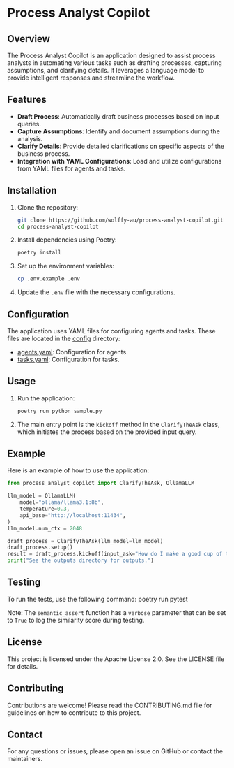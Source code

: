 # Process Analyst Copilot

## Overview

The Process Analyst Copilot is an application designed to assist process analysts in automating various tasks such as drafting processes, capturing assumptions, and clarifying details. It leverages a language model to provide intelligent responses and streamline the workflow.

## Features

- **Draft Process**: Automatically draft business processes based on input queries.
- **Capture Assumptions**: Identify and document assumptions during the analysis.
- **Clarify Details**: Provide detailed clarifications on specific aspects of the business process.
- **Integration with YAML Configurations**: Load and utilize configurations from YAML files for agents and tasks.

## Installation

1. Clone the repository:
    ```sh
    git clone https://github.com/wolffy-au/process-analyst-copilot.git
    cd process-analyst-copilot
    ```

2. Install dependencies using Poetry:
    ```sh
    poetry install
    ```

3. Set up the environment variables:
    ```sh
    cp .env.example .env
    ```

4. Update the `.env` file with the necessary configurations.

## Configuration

The application uses YAML files for configuring agents and tasks. These files are located in the [config](./config) directory:

- [agents.yaml](./config/agents.yaml): Configuration for agents.
- [tasks.yaml](./config/tasks.yaml): Configuration for tasks.

## Usage

1. Run the application:
    ```sh
    poetry run python sample.py
    ```

2. The main entry point is the `kickoff` method in the `ClarifyTheAsk` class, which initiates the process based on the provided input query.

## Example

Here is an example of how to use the application:

```python
from process_analyst_copilot import ClarifyTheAsk, OllamaLLM

llm_model = OllamaLLM(
    model="ollama/llama3.1:8b",
    temperature=0.3,
    api_base="http://localhost:11434",
)
llm_model.num_ctx = 2048

draft_process = ClarifyTheAsk(llm_model=llm_model)
draft_process.setup()
result = draft_process.kickoff(input_ask="How do I make a good cup of tea?")
print("See the outputs directory for outputs.")
```

## Testing

To run the tests, use the following command:
    poetry run pytest

Note: The `semantic_assert` function has a `verbose` parameter that can be set to `True` to log the similarity score during testing.

## License

This project is licensed under the Apache License 2.0. See the LICENSE file for details.

## Contributing

Contributions are welcome! Please read the CONTRIBUTING.md file for guidelines on how to contribute to this project.

## Contact

For any questions or issues, please open an issue on GitHub or contact the maintainers.
